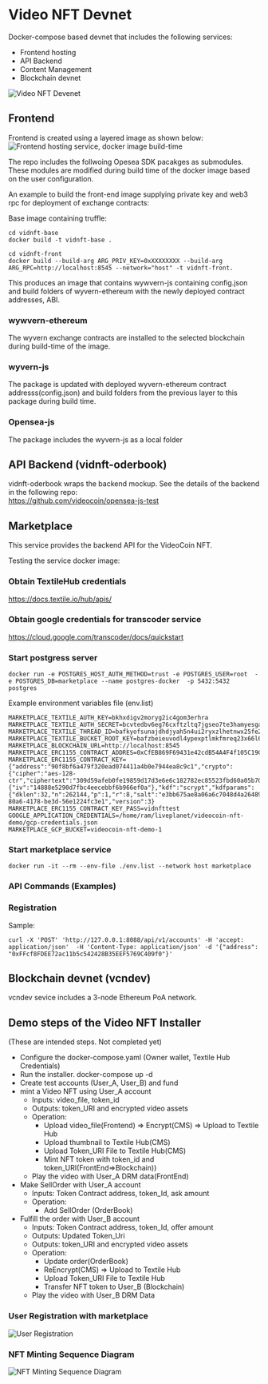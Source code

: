 # Video NFT Devnet

Docker-compose based devnet that includes the following services:
* Frontend hosting
* API Backend
* Content Management
* Blockchain devnet

![Video NFT Devenet](./docs/devnet.drawio.svg)

## Frontend

Frontend is created using a layered image as shown below:  
![Frontend hosting service, docker image build-time](./docs/frontend.drawio.svg)

The repo includes the follwoing Opesea SDK pacakges as submodules. These modules are modified during build time of the docker image based on the user configuration.

An example to build the front-end image supplying private key and web3 rpc for deployment of exchange contracts:

Base image containing truffle:
```
cd vidnft-base
docker build -t vidnft-base .
```
```
cd vidnft-front
docker build --build-arg ARG_PRIV_KEY=0xXXXXXXXX --build-arg ARG_RPC=http://localhost:8545 --network="host" -t vidnft-front.
```
This produces an image that contains wywvern-js containing config.json and build folders of wyvern-ethereum with the newly deployed contract addresses, ABI.

### wywvern-ethereum 
The wyvern exchange contracts are installed to the selected blockchain during build-time of the image.
### wyvern-js
The package is updated with deployed wyvern-ethereum contract addresss(config.json) and build folders from the previous layer to this package during build time.

### Opensea-js
The package includes the wyvern-js as a local folder

## API Backend (vidnft-oderbook)
vidnft-oderbook wraps the backend mockup. See the details of the backend in the following repo:    
https://github.com/videocoin/opensea-js-test

## Marketplace
This service provides the backend API for the VideoCoin NFT.

Testing the service docker image:

### Obtain TextileHub credentials
https://docs.textile.io/hub/apis/

### Obtain google credentials for transcoder service

https://cloud.google.com/transcoder/docs/quickstart

### Start postgress server
```
docker run -e POSTGRES_HOST_AUTH_METHOD=trust -e POSTGRES_USER=root  -e POSTGRES_DB=marketplace --name postgres-docker  -p 5432:5432  postgres
```
Example environment variables file (env.list)
```
MARKETPLACE_TEXTILE_AUTH_KEY=bkhxdigv2moryg2ic4gom3erhra
MARKETPLACE_TEXTILE_AUTH_SECRET=bcvtedbv6eg76cxftzltq7jgseo7te3hamyesgay
MARKETPLACE_TEXTILE_THREAD_ID=bafkyofsunajdhdjyah5n4ui2ryxzlhetnwx25fe2d3iq5vbgk4mqacq
MARKETPLACE_TEXTILE_BUCKET_ROOT_KEY=bafzbeieuvodl4ypexptlmkfmreq23x66l6djn5depvde7r5jstgstau2nm
MARKETPLACE_BLOCKCHAIN_URL=http://localhost:8545
MARKETPLACE_ERC1155_CONTRACT_ADDRES=0xCfEB869F69431e42cdB54A4F4f105C19C080A601
MARKETPLACE_ERC1155_CONTRACT_KEY={"address":"90f8bf6a479f320ead074411a4b0e7944ea8c9c1","crypto":{"cipher":"aes-128-ctr","ciphertext":"309d59afeb0fe19859d17d3e6e6c182782ec85523fbd60a05b702452c5757e1b","cipherparams":{"iv":"14888e5290d7fbc4eecebbf6b966ef0a"},"kdf":"scrypt","kdfparams":{"dklen":32,"n":262144,"p":1,"r":8,"salt":"e3bb675ae8a06a6c7048d4a264894cf456fc2275ad76aa7e61f9b09623dab379"},"mac":"3e5555aa211c3267dcb94724fd4164923e37b1301eac33c2eb0af1e8c8535f63"},"id":"7c02ca35-80a6-4178-be3d-56e1224fc3e1","version":3}
MARKETPLACE_ERC1155_CONTRACT_KEY_PASS=vidnfttest
GOOGLE_APPLICATION_CREDENTIALS=/home/ram/liveplanet/videocoin-nft-demo/gcp-credentials.json
MARKETPLACE_GCP_BUCKET=videocoin-nft-demo-1
```
### Start marketplace service
```
docker run -it --rm --env-file ./env.list --network host marketplace
```
### API Commands (Examples)
### Registration
Sample:
```
curl -X 'POST' 'http://127.0.0.1:8088/api/v1/accounts' -H 'accept: application/json'  -H 'Content-Type: application/json' -d '{"address": "0xFFcf8FDEE72ac11b5c542428B35EEF5769C409f0"}'
```
## Blockchain devnet (vcndev)
vcndev sevice includes a 3-node Ethereum PoA network.

## Demo steps of the Video NFT Installer
(These are intended steps. Not completed yet)
* Configure the docker-compose.yaml (Owner wallet, Textile Hub Credentials)
* Run the installer. docker-compose up -d
* Create test accounts (User_A, User_B) and fund
* mint a Video NFT using User_A account
  * Inputs: video_file, token_id
  * Outputs: token_URI and encrypted video assets
  * Operation:
    * Upload video_file(Frontend) => Encrypt(CMS) => Upload to Textile Hub
    * Upload thumbnail to Textile Hub(CMS)
    * Upload Token_URI File to Textile Hub(CMS)
    * Mint NFT token with token_id and token_URI(FrontEnd=>Blockchain))
  * Play the video with User_A DRM data(FrontEnd)
* Make SellOrder with User_A account
  * Inputs: Token Contract address, token_Id, ask amount
  * Operation:
    * Add SellOrder (OrderBook)
* Fulfill the order with User_B account
  * Inputs: Token Contract address, token_Id, offer amount
  * Outputs: Updated Token_Uri 
  * Outputs: token_URI and encrypted video assets
  * Operation:
    * Update order(OrderBook)
    * ReEncrypt(CMS) => Upload to Textile Hub
    * Upload Token_URI File to  Textile Hub
    * Transfer NFT token to User_B (Blockchain)
  * Play the video with User_B DRM Data

### User Registration with marketplace
![User Registration](./docs/user-registration.svg)
### NFT Minting Sequence Diagram
![NFT Minting Sequence Diagram](./docs/mint-sequence.svg)